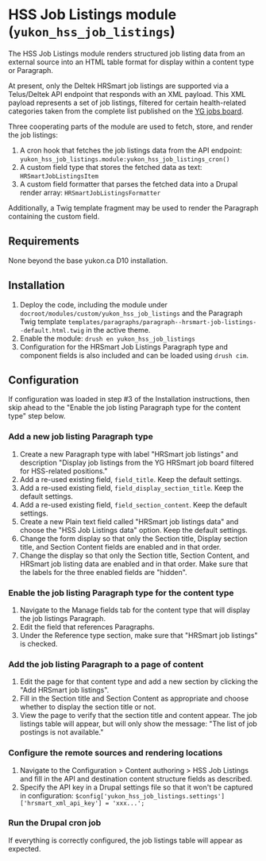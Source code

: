 # HSS Job Listings module (`yukon_hss_job_listings`)

The HSS Job Listings module renders structured job listing data from an external source into an
HTML table format for display within a content type or Paragraph.

At present, only the Deltek HRSmart job listings are supported via a Telus/Deltek API endpoint
that responds with an XML payload.
This XML payload represents a set of job listings, filtered for certain health-related categories
taken from the complete list published on the
[YG jobs board](https://yukongovernment.hua.hrsmart.com/hr/ats/JobSearch/viewAll).

Three cooperating parts of the module are used to fetch, store, and render the job listings:

1. A cron hook that fetches the job listings data from the API endpoint:
   `yukon_hss_job_listings.module:yukon_hss_job_listings_cron()`
2. A custom field type that stores the fetched data as text: `HRSmartJobListingsItem`
3. A custom field formatter that parses the fetched data into a Drupal render array:
   `HRSmartJobListingsFormatter`

Additionally, a Twig template fragment may be used to render the Paragraph containing
the custom field.

## Requirements

None beyond the base yukon.ca D10 installation.

## Installation

1. Deploy the code, including the module under `docroot/modules/custom/yukon_hss_job_listings` and
   the Paragraph Twig template
   `templates/paragraphs/paragraph--hrsmart-job-listings--default.html.twig` in the active theme.
2. Enable the module: `drush en yukon_hss_job_listings`
3. Configuration for the HRSmart Job Listings Paragraph type and component fields is also
   included and can be loaded using `drush cim`.

## Configuration

If configuration was loaded in step #3 of the Installation instructions, then skip ahead to
the "Enable the job listing Paragraph type for the content type" step below.

### Add a new job listing Paragraph type

1. Create a new Paragraph type with label "HRSmart job listings" and description
   "Display job listings from the YG HRSmart job board filtered for HSS-related positions."
2. Add a re-used existing field, `field_title`.
   Keep the default settings.
3. Add a re-used existing field, `field_display_section_title`.
   Keep the default settings.
4. Add a re-used existing field, `field_section_content`.
   Keep the default settings.
5. Create a new Plain text field called "HRSmart job listings data" and choose the
   "HSS Job Listings data" option.
   Keep the default settings.
6. Change the form display so that only the Section title, Display section title,
   and Section Content fields are enabled and in that order.
7. Change the display so that only the Section title, Section Content,
   and HRSmart job listing data are enabled and in that order.
   Make sure that the labels for the three enabled fields are "hidden".

### Enable the job listing Paragraph type for the content type

1. Navigate to the Manage fields tab for the content type that will display the job listings
   Paragraph.
2. Edit the field that references Paragraphs.
3. Under the Reference type section, make sure that "HRSmart job listings" is checked.

### Add the job listing Paragraph to a page of content

1. Edit the page for that content type and add a new section by clicking the
   "Add HRSmart job listings".
2. Fill in the Section title and Section Content as appropriate and choose whether to display
   the section title or not.
3. View the page to verify that the section title and content appear.
   The job listings table will appear, but will only show the message:
   "The list of job postings is not available."

### Configure the remote sources and rendering locations

1. Navigate to the Configuration > Content authoring > HSS Job Listings and
   fill in the API and destination content structure fields as described.
2. Specify the API key in a Drupal settings file so that it won't be captured
   in configuration:
   `$config['yukon_hss_job_listings.settings']['hrsmart_xml_api_key'] = 'xxx...';`

### Run the Drupal cron job

If everything is correctly configured, the job listings table will appear as
expected.
